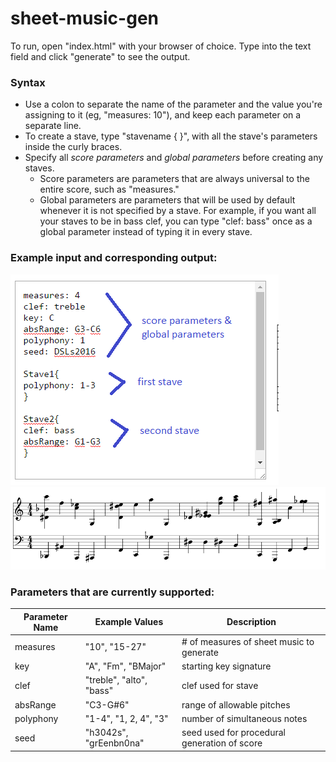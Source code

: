 # sheet-music-gen

To run, open "index.html" with your browser of choice.  Type into the text field and click "generate" to see the output.

### Syntax

- Use a colon to separate the name of the parameter and the value you're assigning to it (eg, "measures: 10"), and keep each parameter on a separate line.
- To create a stave, type "stavename { }", with all the stave's parameters inside the curly braces.
- Specify all *score parameters* and *global parameters* before creating any staves.
	- Score parameters are parameters that are always universal to the entire score, such as "measures."
	- Global parameters are parameters that will be used by default whenever it is not specified by a stave.  For example, if you want all your staves to be in bass clef, you can type "clef: bass" once as a global parameter instead of typing it in every stave.

### Example input and corresponding output:
![input](https://raw.githubusercontent.com/milohan/sheet-music-gen/master/images/example_input_annotated.png)
![output](https://raw.githubusercontent.com/milohan/sheet-music-gen/master/images/example_output.png)

### Parameters that are currently supported:

Parameter Name | Example Values | Description
--- | --- | --- 
measures | "10", "15-27"| # of measures of sheet music to generate  
key | "A", "Fm", "BMajor" | starting key signature
clef | "treble", "alto", "bass" | clef used for stave
absRange|"C3-G#6"| range of allowable pitches
polyphony|"1-4", "1, 2, 4", "3" |number of simultaneous notes
seed | "h3042s", "grEenbn0na" | seed used for procedural generation of score